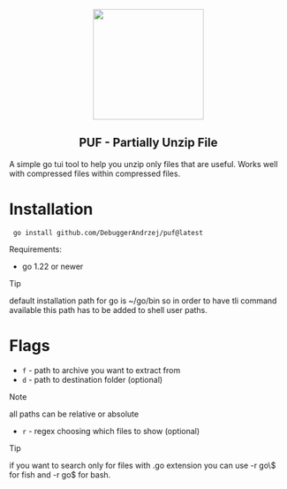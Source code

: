 <div align="center" width="100%">
    <img src="https://github.com/DebuggerAndrzej/puf/assets/118397780/2f492e05-2613-48ed-a5d4-551c60dd93f8" width="200">
</div>
<h2 align="center">PUF - Partially Unzip File</h2>
A simple go tui tool to help you unzip only files that are useful. Works well with compressed files within compressed files.

# Installation
```
 go install github.com/DebuggerAndrzej/puf@latest
```
Requirements:
- go 1.22 or newer

> [!TIP]
> default installation path for go is ~/go/bin so in order to have tli command available this path has to be added to shell user paths.

# Flags

- `f` - path to archive you want to extract from
- `d` - path to destination folder (optional)
> [!NOTE]
> all paths can be relative or absolute
- `r` - regex choosing which files to show (optional)
> [!TIP]
> if you want to search only for files with .go extension you can use -r go\\$ for fish and -r go$ for bash.


